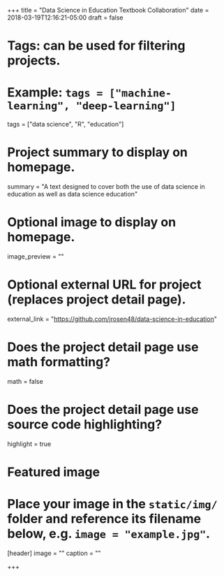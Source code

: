 +++
title = "Data Science in Education Textbook Collaboration"
date = 2018-03-19T12:16:21-05:00
draft = false

# Tags: can be used for filtering projects.
# Example: `tags = ["machine-learning", "deep-learning"]`
tags = ["data science", "R", "education"]

# Project summary to display on homepage.
summary = "A text designed to cover both the use of data science in education as well as data science education"

# Optional image to display on homepage.
image_preview = ""

# Optional external URL for project (replaces project detail page).
external_link = "https://github.com/jrosen48/data-science-in-education"

# Does the project detail page use math formatting?
math = false

# Does the project detail page use source code highlighting?
highlight = true

# Featured image
# Place your image in the `static/img/` folder and reference its filename below, e.g. `image = "example.jpg"`.
[header]
image = ""
caption = ""

+++
